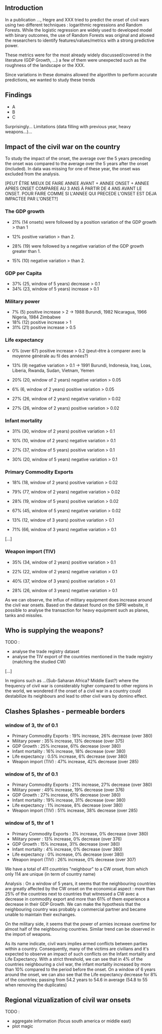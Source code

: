 ## Introduction

In a publication ..., Hegre and XXX tried to predict the onset of civil wars using two different techniques : logarithmic regressions and Random Forests. While the logistic regression are widely used to developed model with binary outcomes, the use of Random Forests was original and allowed the researchers to identify features/values/metrics with a strong predictive power.

These metrics were for the most already widely discussed/covered in the literature (GDP Growth, ...) a few of them were unexpected such as the roughness of the landscape or the XXX.

Since variations in these domains allowed the algorithm to perform accurate predictions, we wanted to study these trends

## Findings

- A
- B
- C

Surprisingly... Limitations (data filling with previous year, heavy weapons...)...

## Impact of the civil war on the country

To study the impact of the onset, the average over the 5 years preceding the onset was compared to the average over the 5 years after the onset (included). In data was missing for one of these year, the onset was excluded from the analysis.

[PEUT ÊTRE MIEUX DE FAIRE ANNEE AVANT + ANNEE ONSET + ANNEE APRES ONSET COMPAREE AU 3 ANS Ä PARTIR DE 4 ANS AVANT LE ONSET. POUR FAIRE COMME SI L'ANNEE QUI PRECEDE L'ONSET EST DEJA IMPACTEE PAR L'ONSET?]

### The GDP growth
- 21% (14 onsets) were followed by a position variation of the GDP growth > than 1
- 12% positive variation > than 2.

- 28% (19) were followed by a negative variation of the GDP growth greater than 1.
- 15% (10) negative variation > than 2.

### GDP per Capita
- 37% (25, window of 5 years) decrease > 0.1
- 34% (23, window of 5 years) increase > 0.1

### Military power
- 7% (5) positive increase > 2 -> 1988 Burundi, 1982 Nicaragua, 1966 Nigeria, 1984 Zimbabwe
- 18% (12) positive increase > 1
- 31% (21) positive increase > 0.5

### Life expectancy
- 0% (over 67) positive increase > 0.2 (peut-être à comparer avec la moyenne générale au fil des années?)
- 13% (9) negative variation > 0.1 -> 1991 Burundi, Indonesia, Iraq, Loas, Liberia, Rwanda, Sudan, Vietnam, Yemen

- 20% (20, window of 2 years) negative variation > 0.05
- 6% (6, window of 2 years) positive variation > 0.05

- 27% (26, window of 2 years) negative variation > 0.02
- 27% (26, window of 2 years) positive variation > 0.02

### Infant mortality

- 31% (30, window of 2 years) positive variation > 0.1
- 10% (10, window of 2 years) negative variation > 0.1

- 27% (37, window of 5 years) positive variation > 0.1
- 30% (20, window of 5 years) negative variation > 0.1

### Primary Commodity Exports

- 18% (18, window of 2 years) positive variation > 0.02
- 79% (77, window of 2 years) negative variation > 0.02

- 28% (19, window of 5 years) positive variation > 0.02
- 67% (45, window of 5 years) negative variation > 0.02

- 13% (12, window of 3 years) positive variation > 0.1
- 71% (66, window of 3 years) negative variation > 0.1

[...]

### Weapon import (TIV)

- 35% (34, window of 2 years) positive variation > 0.1
- 22% (22, window of 2 years) negative variation > 0.1

- 40% (37, window of 3 years) positive variation > 0.1
- 28% (26, window of 3 years) negative variation > 0.1

As we can observe, the influx of military equipment does increase around the civil war onsets. Based on the dataset found on the SIPRI website, it possible to analyse the transaction for heavy equipment such as planes, tanks and missiles.

## Who is supplying the weapons?

TODO :
- analyse the trade registry dataset
- analyse the TIV export of the countries mentioned in the trade registry (matching the studied CW)

[...]

In regions such as ...(Sub-Saharan Africa? Middle East?) where the frequency of civil war is considerably higher compared to other regions in the world, we wondered if the onset of a civil war in a country could destabilize its neighbours and lead to other civil wars by domino effect.

## Clashes Splashes - permeable borders

### window of 3, thr of 0.1
- Primary Commodity Exports : 19% increase, 26% decrease (over 380)
- Military power : 35% increase, 13% decrease (over 375)
- GDP Growth : 25% increase, 61% decrease (over 380)
- Infant mortality : 16% increase, 18% decrease (over 380)
- Life expectancy : 0.5% increase, 6% decrease (over 380)
- Weapon import (TIV) : 47% increase, 42% decrease (over 285)

### window of 5, thr of 0.1
- Primary Commodity Exports : 21% increase, 27% decrease (over 380)
- Military power : 49% increase, 19% decrease (over 376)
- GDP Growth : 27% increase, 61% decrease (over 380)
- Infant mortality : 19% increase, 31% decrease (over 380)
- Life expectancy : 1% increase, 8% decrease (over 380)
- Weapon import (TIV) : 51% increase, 38% decrease (over 285)

### window of 5, thr of 1
- Primary Commodity Exports : 3% increase, 0% decrease (over 380)
- Military power : 13% increase, 0% decrease (over 376)
- GDP Growth : 15% increase, 31% decrease (over 380)
- Infant mortality : 4% increase, 0% decrease (over 380)
- Life expectancy : 0% increase, 0% decrease (over 380)
- Weapon import (TIV) : 26% increase, 0% decrease (over 307)

We have a total of 411 countries "neighbour" to a CW onset, from which only 114 are unique (in term of country name) 

Analysis :
On a window of 5 years, it seems that the neighbouring countries are greatly affected by the CW onset on the economical aspect : more than 25% of the countries next to countries that witnessed a CW avec a decrease in commodity export and more than 61% of them experience a decrease in their GDP Growth. We can make the hypothesis that the neighbouring country was probably a commercial partner and became unable to maintain their exchanges.

On the military side, it seems that the power of armies increase overtime for almost half of the neighbouring countries. Similar trend can be observed in the import of weapons.

As its name indicate, civil wars implies armed conflicts between parties within a country. Consequently, many of the victims are civilians and it's expected to observe an impact of such conflicts on the Infant mortality and Life Expectancy. With a strict threshold, we can see that in 4% of the countries neighbouring a civil war, the infant mortality increased by more than 10% compared to the period before the onset.
On a window of 6 years around the onset, we can also see that the Life expectancy decrease for 8% of the countries; passing from 54.2 years to 54.6 in average (54.8 to 55 when removing the duplicates)

## Regional vizualization of civil war onsets

TODO :
- aggregate information (focus south america or middle east)
- plot magic